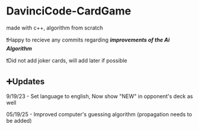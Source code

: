 # DavinciCode-CardGame


made with c++, algorithm from scratch

❗Happy to recieve any commits regarding ***improvements of the Ai Algorithm***

❗Did not add joker cards, will add later if possible


## ➕Updates

9/19/23 - Set language to english, Now show "NEW" in opponent's deck as well

05/19/25 - Improved computer's guessing algorithm (propagation needs to be added)
